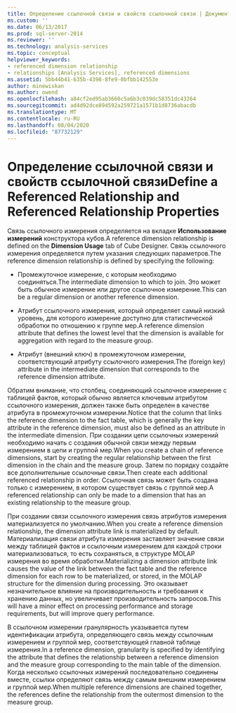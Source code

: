 ```yaml
---
title: Определение ссылочной связи и свойств ссылочной связи | Документация Майкрософт
ms.custom: ''
ms.date: 06/13/2017
ms.prod: sql-server-2014
ms.reviewer: ''
ms.technology: analysis-services
ms.topic: conceptual
helpviewer_keywords:
- referenced dimension relationship
- relationships [Analysis Services], referenced dimensions
ms.assetid: 5bb44b41-635b-4398-8fe9-0bfbb142553e
author: minewiskan
ms.author: owend
ms.openlocfilehash: a84cf2ed95ab3660c5a6b3c039dc58351dc43264
ms.sourcegitcommit: ad4d92dce894592a259721a1571b1d8736abacdb
ms.translationtype: MT
ms.contentlocale: ru-RU
ms.lasthandoff: 08/04/2020
ms.locfileid: "87732129"
---
```

# <a name="define-a-referenced-relationship-and-referenced-relationship-properties"></a><span data-ttu-id="1eac3-102">Определение ссылочной связи и свойств ссылочной связи</span><span class="sxs-lookup"><span data-stu-id="1eac3-102">Define a Referenced Relationship and Referenced Relationship Properties</span></span>
  <span data-ttu-id="1eac3-103">Связь ссылочного измерения определяется на вкладке **Использование измерений** конструктора кубов.</span><span class="sxs-lookup"><span data-stu-id="1eac3-103">A reference dimension relationship is defined on the **Dimension Usage** tab of Cube Designer.</span></span> <span data-ttu-id="1eac3-104">Связь ссылочного измерения определяется путем указания следующих параметров.</span><span class="sxs-lookup"><span data-stu-id="1eac3-104">The reference dimension relationship is defined by specifying the following:</span></span>  
  
-   <span data-ttu-id="1eac3-105">Промежуточное измерение, с которым необходимо соединяться.</span><span class="sxs-lookup"><span data-stu-id="1eac3-105">The intermediate dimension to which to join.</span></span> <span data-ttu-id="1eac3-106">Это может быть обычное измерение или другое ссылочное измерение.</span><span class="sxs-lookup"><span data-stu-id="1eac3-106">This can be a regular dimension or another reference dimension.</span></span>  
  
-   <span data-ttu-id="1eac3-107">Атрибут ссылочного измерения, который определяет самый низкий уровень, для которого измерение доступно для статистической обработки по отношению к группе мер.</span><span class="sxs-lookup"><span data-stu-id="1eac3-107">A reference dimension attribute that defines the lowest level that the dimension is available for aggregation with regard to the measure group.</span></span>  
  
-   <span data-ttu-id="1eac3-108">Атрибут (внешний ключ) в промежуточном измерении, соответствующий атрибуту ссылочного измерения.</span><span class="sxs-lookup"><span data-stu-id="1eac3-108">The (foreign key) attribute in the intermediate dimension that corresponds to the reference dimension attribute.</span></span>  
  
 <span data-ttu-id="1eac3-109">Обратим внимание, что столбец, соединяющий ссылочное измерение с таблицей фактов, который обычно является ключевым атрибутом ссылочного измерения, должен также быть определен в качестве атрибута в промежуточном измерении.</span><span class="sxs-lookup"><span data-stu-id="1eac3-109">Notice that the column that links the reference dimension to the fact table, which is generally the key attribute in the reference dimension, must also be defined as an attribute in the intermediate dimension.</span></span> <span data-ttu-id="1eac3-110">При создании цепи ссылочных измерений необходимо начать с создания обычной связи между первым измерением в цепи и группой мер.</span><span class="sxs-lookup"><span data-stu-id="1eac3-110">When you create a chain of reference dimensions, start by creating the regular relationship between the first dimension in the chain and the measure group.</span></span> <span data-ttu-id="1eac3-111">Затем по порядку создайте все дополнительные ссылочные связи.</span><span class="sxs-lookup"><span data-stu-id="1eac3-111">Then create each additional referenced relationship in order.</span></span> <span data-ttu-id="1eac3-112">Ссылочная связь может быть создана только c измерением, в котором существует связь с группой мер.</span><span class="sxs-lookup"><span data-stu-id="1eac3-112">A referenced relationship can only be made to a dimension that has an existing relationship to the measure group.</span></span>  
  
 <span data-ttu-id="1eac3-113">При создании связи ссылочного измерения связь атрибутов измерения материализуется по умолчанию.</span><span class="sxs-lookup"><span data-stu-id="1eac3-113">When you create a reference dimension relationship, the dimension attribute link is materialized by default.</span></span> <span data-ttu-id="1eac3-114">Материализация связи атрибута измерения заставляет значение связи между таблицей фактов и ссылочным измерением для каждой строки материализоваться, то есть сохраняться, в структуре MOLAP измерения во время обработки.</span><span class="sxs-lookup"><span data-stu-id="1eac3-114">Materializing a dimension attribute link causes the value of the link between the fact table and the reference dimension for each row to be materialized, or stored, in the MOLAP structure for the dimension during processing.</span></span> <span data-ttu-id="1eac3-115">Это оказывает незначительное влияние на производительность и требования к хранению данных, но увеличивает производительность запросов.</span><span class="sxs-lookup"><span data-stu-id="1eac3-115">This will have a minor effect on processing performance and storage requirements, but will improve query performance.</span></span>  
  
 <span data-ttu-id="1eac3-116">В ссылочном измерении гранулярность указывается путем идентификации атрибута, определяющего связь между ссылочным измерением и группой мер, соответствующей главной таблице измерения.</span><span class="sxs-lookup"><span data-stu-id="1eac3-116">In a reference dimension, granularity is specified by identifying the attribute that defines the relationship between a reference dimension and the measure group corresponding to the main table of the dimension.</span></span> <span data-ttu-id="1eac3-117">Когда несколько ссылочных измерений последовательно соединены вместе, ссылки определяют связь между самым внешним измерением и группой мер.</span><span class="sxs-lookup"><span data-stu-id="1eac3-117">When multiple reference dimensions are chained together, the references define the relationship from the outermost dimension to the measure group.</span></span>  
  
  
